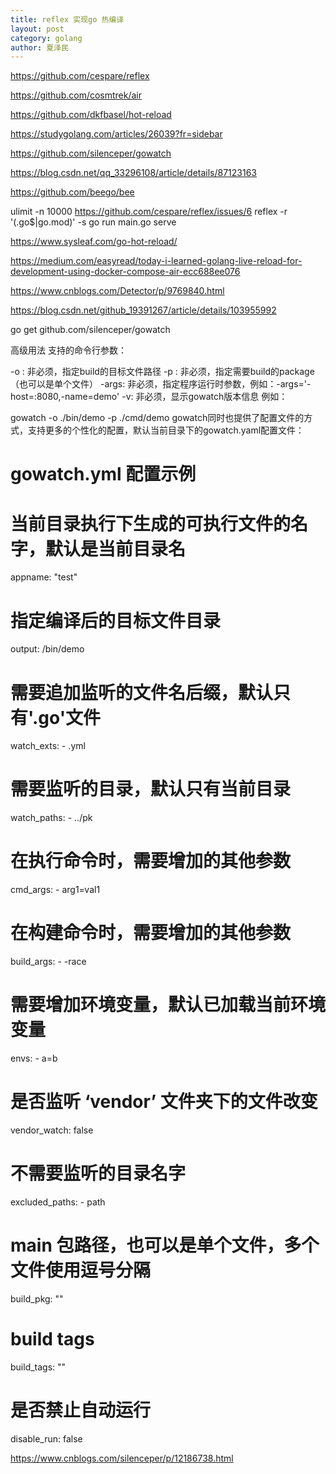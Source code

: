 ```yaml
---
title: reflex 实现go 热编译
layout: post
category: golang
author: 夏泽民
---
```

https://github.com/cespare/reflex

https://github.com/cosmtrek/air

https://github.com/dkfbasel/hot-reload

https://studygolang.com/articles/26039?fr=sidebar

https://github.com/silenceper/gowatch

https://blog.csdn.net/qq_33296108/article/details/87123163

https://github.com/beego/bee


ulimit -n 10000
https://github.com/cespare/reflex/issues/6
 reflex -r '(\.go$|go\.mod)' -s go run main.go serve
 
https://www.sysleaf.com/go-hot-reload/

<!-- more -->

https://medium.com/easyread/today-i-learned-golang-live-reload-for-development-using-docker-compose-air-ecc688ee076




https://www.cnblogs.com/Detector/p/9769840.html

https://blog.csdn.net/github_19391267/article/details/103955992

go get github.com/silenceper/gowatch

高级用法
支持的命令行参数：

-o : 非必须，指定build的目标文件路径
-p : 非必须，指定需要build的package（也可以是单个文件）
-args: 非必须，指定程序运行时参数，例如：-args='-host=:8080,-name=demo'
-v: 非必须，显示gowatch版本信息
例如：

gowatch -o ./bin/demo -p ./cmd/demo
gowatch同时也提供了配置文件的方式，支持更多的个性化的配置，默认当前目录下的gowatch.yaml配置文件：

# gowatch.yml 配置示例

# 当前目录执行下生成的可执行文件的名字，默认是当前目录名
appname: "test"
# 指定编译后的目标文件目录
output: /bin/demo
# 需要追加监听的文件名后缀，默认只有'.go'文件
watch_exts:
    - .yml
# 需要监听的目录，默认只有当前目录
watch_paths:
    - ../pk
# 在执行命令时，需要增加的其他参数
cmd_args:
    - arg1=val1
# 在构建命令时，需要增加的其他参数
build_args:
    - -race
# 需要增加环境变量，默认已加载当前环境变量
envs:
    - a=b
# 是否监听 ‘vendor’ 文件夹下的文件改变
vendor_watch: false
# 不需要监听的目录名字
excluded_paths:
    - path
# main 包路径，也可以是单个文件，多个文件使用逗号分隔
build_pkg: ""
# build tags
build_tags: ""

# 是否禁止自动运行
disable_run: false

https://www.cnblogs.com/silenceper/p/12186738.html

